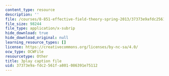 ```yaml
---
content_type: resource
description: ''
file: /courses/8-851-effective-field-theory-spring-2013/37373e9afdc2561fa801086391e75112_pusPy4EDPC0.vtt
file_size: 98244
file_type: application/x-subrip
hide_download: true
hide_download_original: null
learning_resource_types: []
license: https://creativecommons.org/licenses/by-nc-sa/4.0/
ocw_type: OCWFile
resourcetype: Other
title: 3play caption file
uid: 37373e9a-fdc2-561f-a801-086391e75112
---
```

